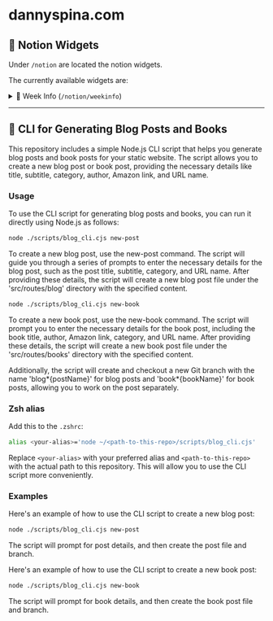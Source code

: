 # dannyspina.com

## 📝 Notion Widgets

Under `/notion` are located the notion widgets.

The currently available widgets are:

<details>
  <summary>📅 Week Info (<code>/notion/weekinfo</code>)</summary>
  Information about the current day, week, year, and quarter:

![week info screenshot](./static/images/weekinfo_widget.png)

</details>

---

## 🚀 CLI for Generating Blog Posts and Books

This repository includes a simple Node.js CLI script that helps you generate blog posts and book posts for your static website. The script allows you to create a new blog post or book post, providing the necessary details like title, subtitle, category, author, Amazon link, and URL name.

### Usage

To use the CLI script for generating blog posts and books, you can run it directly using Node.js as follows:

```bash
node ./scripts/blog_cli.cjs new-post
```

To create a new blog post, use the new-post command. The script will guide you through a series of prompts to enter the necessary details for the blog post, such as the post title, subtitle, category, and URL name. After providing these details, the script will create a new blog post file under the 'src/routes/blog' directory with the specified content.

```bash
node ./scripts/blog_cli.cjs new-book
```

To create a new book post, use the new-book command. The script will prompt you to enter the necessary details for the book post, including the book title, author, Amazon link, category, and URL name. After providing these details, the script will create a new book post file under the 'src/routes/books' directory with the specified content.

Additionally, the script will create and checkout a new Git branch with the name 'blog*{postName}' for blog posts and 'book*{bookName}' for book posts, allowing you to work on the post separately.

### Zsh alias

Add this to the `.zshrc`:

```bash
alias <your-alias>='node ~/<path-to-this-repo>/scripts/blog_cli.cjs'
```

Replace `<your-alias>` with your preferred alias and `<path-to-this-repo>` with the actual path to this repository. This will allow you to use the CLI script more conveniently.

### Examples

Here's an example of how to use the CLI script to create a new blog post:

```bash
node ./scripts/blog_cli.cjs new-post
```

The script will prompt for post details, and then create the post file and branch.

Here's an example of how to use the CLI script to create a new book post:

```bash
node ./scripts/blog_cli.cjs new-book
```

The script will prompt for book details, and then create the book post file and branch.
